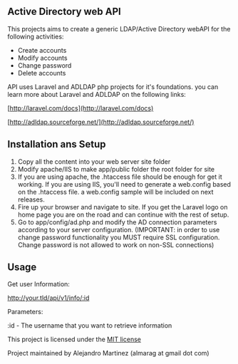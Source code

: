 ## Active Directory web API 

This projects aims to create a generic LDAP/Active Directory webAPI for the following activities:

- Create accounts
- Modify accounts
- Change password
- Delete accounts

API uses Laravel and ADLDAP php projects for it's foundations. you can learn more about Laravel and ADLDAP on the following links:

[http://laravel.com/docs](http://laravel.com/docs)

[http://adldap.sourceforge.net/](http://adldap.sourceforge.net/)

## Installation ans Setup

1. Copy all the content into your web server site folder
2. Modify apache/IIS to make app/public folder the root folder for site
3. If you are using apache, the .htaccess file should be enough for get it working. If you are using IIS, you'll need to generate a web.config based on the .htaccess file. a web.config sample will be included on next releases.
4. Fire up your browser and navigate to site. If you get the Laravel logo on home page you are on the road and can continue with the rest of setup.
5. Go to app/config/ad.php and modify the AD connection parameters according to your server configuration. (IMPORTANT: in order to use change password functionality you MUST require SSL configuration. Change password is not allowed to work on non-SSL connections)

## Usage 

Get user Information:

http://your.tld/api/v1/info/:id

Parameters:

:id - The username that you want to retrieve information


This project is licensed under the [MIT license](http://opensource.org/licenses/MIT)

Project maintained by Alejandro Martinez (almarag at gmail dot com)